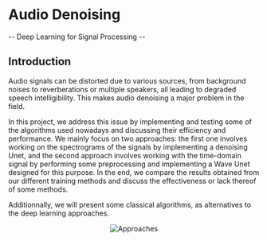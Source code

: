 <h1> Audio Denoising </h1>
-- Deep Learning for Signal Processing --


<h2> Introduction</h2>

Audio signals can be distorted due to various sources, from background noises to reverberations or multiple speakers, all leading to degraded speech intelligibility. This makes audio denoising a major problem in the field.

In this project, we address this issue by implementing and testing some of the algorithms used nowadays and discussing their efficiency and performance. We mainly focus on two approaches: the first one involves working on the spectrograms of the signals by implementing a denoising Unet, and the second approach involves working with the time-domain signal by performing some preprocessing and implementing a Wave Unet designed for this purpose. In the end, we compare the results obtained from our different training methods and discuss the effectiveness or lack thereof of some methods.

Additionnally, we will present some classical algorithms, as alternatives to the deep learning approaches.


<center><img src="https://drive.google.com/uc?export=view&id=1s9EeIm7VVrZmoZNRojkW3uAgV9B_oysr" alt="Approaches">
</center>
